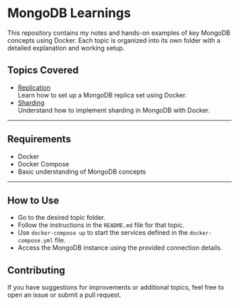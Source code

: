 # MongoDB Learnings

This repository contains my notes and hands-on examples of key MongoDB concepts using Docker. Each topic is organized into its own folder with a detailed explanation and working setup.

## Topics Covered

- [Replication](./replication/README.md)  
  Learn how to set up a MongoDB replica set using Docker.
- [Sharding](./sharding/README.md)  
  Understand how to implement sharding in MongoDB with Docker.
---

## Requirements

- Docker
- Docker Compose
- Basic understanding of MongoDB concepts

---

## How to Use
- Go to the desired topic folder.
- Follow the instructions in the `README.md` file for that topic.
- Use `docker-compose up` to start the services defined in the `docker-compose.yml` file.
- Access the MongoDB instance using the provided connection details.

## Contributing
If you have suggestions for improvements or additional topics, feel free to open an issue or submit a pull request.